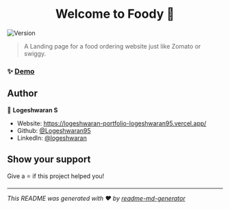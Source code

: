 <h1 align="center">Welcome to Foody 👋</h1>
<p>
  <img alt="Version" src="https://img.shields.io/badge/version-1.0.0-blue.svg?cacheSeconds=2592000" />
</p>

> A Landing page for a food ordering website just like Zomato or swiggy.

### ✨ [Demo](https://logeshwaran95.github.io/Foody-Landing-Page/)

## Author

👤 **Logeshwaran S**

* Website: https://logeshwaran-portfolio-logeshwaran95.vercel.app/
* Github: [@Logeshwaran95](https://github.com/Logeshwaran95)
* LinkedIn: [@logeshwaran](https://linkedin.com/in/logeshwaran-\/)

## Show your support

Give a ⭐️ if this project helped you!

***
_This README was generated with ❤️ by [readme-md-generator](https://github.com/kefranabg/readme-md-generator)_

